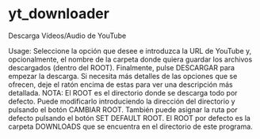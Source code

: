 # yt_downloader
Descarga Vídeos/Audio de YouTube

Usage:
Seleccione la opción que desee e introduzca la URL de YouTube y, opcionalmente, el nombre de la carpeta donde quiera guardar los archivos descargados (dentro del ROOT). Finalmente, pulse DESCARGAR para empezar la descarga.
Si necesita más detalles de las opciones que se ofrecen, deje el ratón encima de estas para ver una descripción más detallada.
NOTA: El ROOT es el directorio donde se descarga todo por defecto. Puede modificarlo introduciendo la dirección del directorio y pulsando el botón CAMBIAR ROOT. También puede asignar la ruta por defecto pulsando el botón SET DEFAULT ROOT. El ROOT por defecto es la carpeta DOWNLOADS que se encuentra en el directorio de este programa.